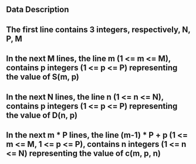 ## Data Description

## The first line contains 3 integers, respectively, N, P, M

## In the next M lines, the line m (1 <= m <= M), contains p integers (1 <= p <= P) representing the value of S(m, p)

## In the next N lines, the line n (1 <= n <= N), contains p integers (1 <= p <= P) representing the value of D(n, p)

## In the next m * P lines, the line (m-1) * P + p (1 <= m <= M, 1 <= p <= P), contains n integers (1 <= n <= N) representing the value of c(m, p, n)